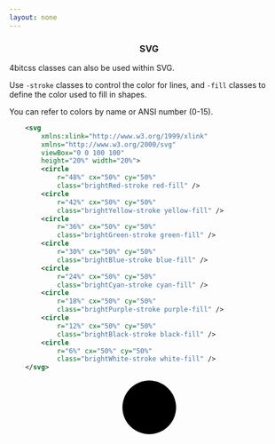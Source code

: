 ```yaml
---
layout: none
---
```


<h3 style='text-align:center'>SVG</h3>

4bitcss classes can also be used within SVG.

Use `-stroke` classes to control the color for lines, and `-fill` classes to define the color used to fill in shapes.

You can refer to colors by name or ANSI number (0-15).

~~~svg
    <svg
        xmlns:xlink="http://www.w3.org/1999/xlink"
        xmlns="http://www.w3.org/2000/svg"
        viewBox="0 0 100 100"
        height="20%" width="20%">
        <circle 
            r="48%" cx="50%" cy="50%"
            class="brightRed-stroke red-fill" />
        <circle 
            r="42%" cx="50%" cy="50%"
            class="brightYellow-stroke yellow-fill" />
        <circle 
            r="36%" cx="50%" cy="50%"
            class="brightGreen-stroke green-fill" />
        <circle 
            r="30%" cx="50%" cy="50%"
            class="brightBlue-stroke blue-fill" />
        <circle 
            r="24%" cx="50%" cy="50%"
            class="brightCyan-stroke cyan-fill" />
        <circle 
            r="18%" cx="50%" cy="50%"
            class="brightPurple-stroke purple-fill" />
        <circle 
            r="12%" cx="50%" cy="50%"
            class="brightBlack-stroke black-fill" />
        <circle 
            r="6%" cx="50%" cy="50%"
            class="brightWhite-stroke white-fill" />
    </svg>    
~~~

<div style='text-align:center'>
<svg
    xmlns:xlink="http://www.w3.org/1999/xlink"
    xmlns="http://www.w3.org/2000/svg"
    viewBox="0 0 100 100"
    height="20%" width="20%">
    <circle 
        r="48%" cx="50%" cy="50%"
        class="brightRed-stroke red-fill" />
    <circle 
        r="42%" cx="50%" cy="50%"
        class="brightYellow-stroke yellow-fill" />
    <circle 
        r="36%" cx="50%" cy="50%"
        class="brightGreen-stroke green-fill" />
    <circle 
        r="30%" cx="50%" cy="50%"
        class="brightBlue-stroke blue-fill" />
    <circle 
        r="24%" cx="50%" cy="50%"
        class="brightCyan-stroke cyan-fill" />
    <circle 
        r="18%" cx="50%" cy="50%"
        class="brightPurple-stroke purple-fill" />
    <circle 
        r="12%" cx="50%" cy="50%"
        class="brightBlack-stroke black-fill" />
    <circle 
        r="6%" cx="50%" cy="50%"
        class="brightWhite-stroke white-fill" />
</svg>

</div>
<script>hljs.highlightAll();</script>